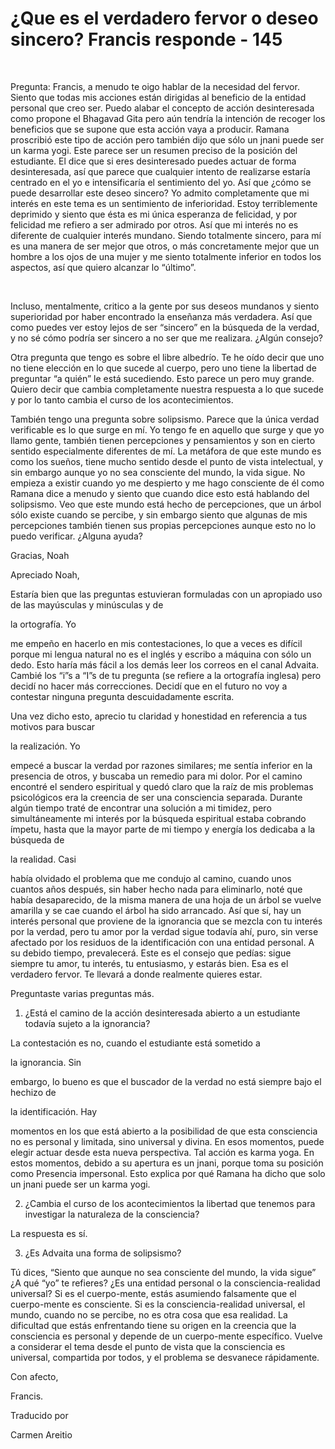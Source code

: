 # ¿Que es el verdadero fervor o deseo sincero? Francis responde - 145 

  

Pregunta: Francis, a menudo te oigo hablar de la necesidad del fervor. Siento que todas mis acciones están dirigidas al beneficio de la entidad personal que creo ser. Puedo alabar el concepto de acción desinteresada como propone el Bhagavad Gita pero aún tendría la intención de recoger los beneficios que se supone que esta acción vaya a producir. Ramana proscribió este tipo de acción pero también dijo que sólo un jnani puede ser un karma yogi. Este parece ser un resumen preciso de la posición del estudiante. El dice que si eres desinteresado puedes actuar de forma desinteresada, así que parece que cualquier intento de realizarse estaría centrado en el yo e intensificaría el sentimiento del yo. Así que ¿cómo se puede desarrollar este deseo sincero? Yo admito completamente que mi interés en este tema es un sentimiento de inferioridad. Estoy terriblemente deprimido y siento que ésta es mi única esperanza de felicidad, y por felicidad me refiero a ser admirado por otros. Así que mi interés no es diferente de cualquier interés mundano. Siendo totalmente sincero, para mí es una manera de ser mejor que otros, o más concretamente mejor que un hombre a los ojos de una mujer y me siento totalmente inferior en todos los aspectos, así que quiero alcanzar lo “último”.

  

Incluso, mentalmente, critico a la gente por sus deseos mundanos y siento superioridad por haber encontrado la enseñanza más verdadera. Así que como puedes ver estoy lejos de ser “sincero” en la búsqueda de la verdad, y no sé cómo podría ser sincero a no ser que me realizara. ¿Algún consejo? 

Otra pregunta que tengo es sobre el libre albedrío. Te he oído decir que uno no tiene elección en lo que sucede al cuerpo, pero uno tiene la libertad de preguntar “a quién” le está sucediendo. Esto parece un pero muy grande. Quiero decir que cambia completamente nuestra respuesta a lo que sucede y por lo tanto cambia el curso de los acontecimientos. 

También tengo una pregunta sobre solipsismo. Parece que la única verdad verificable es lo que surge en mí. Yo tengo fe en aquello que surge y que yo llamo gente, también tienen percepciones y pensamientos y son en cierto sentido especialmente diferentes de mí. La metáfora de que este mundo es como los sueños, tiene mucho sentido desde el punto de vista intelectual, y sin embargo aunque yo no sea consciente del mundo, la vida sigue. No empieza a existir cuando yo me despierto y me hago consciente de él como Ramana dice a menudo y siento que cuando dice esto está hablando del solipsismo. Veo que este mundo está hecho de percepciones, que un árbol sólo existe cuando se percibe, y sin embargo siento que algunas de mis percepciones también tienen sus propias percepciones aunque esto no lo puedo verificar. ¿Alguna ayuda? 

Gracias, Noah

Apreciado Noah,

Estaría bien que las preguntas estuvieran formuladas con un apropiado uso de las mayúsculas y minúsculas y de 

la ortografía. Yo

 me empeño en hacerlo en mis contestaciones, lo que a veces es difícil porque mi lengua natural no es el inglés y escribo a máquina con sólo un dedo. Esto haría más fácil a los demás leer los correos en el canal Advaita. Cambié los “i”s a “I”s de tu pregunta (se refiere a la ortografía inglesa) pero decidí no hacer más correcciones. Decidí que en el futuro no voy a contestar ninguna pregunta descuidadamente escrita. 

Una vez dicho esto, aprecio tu claridad y honestidad en referencia a tus motivos para buscar 

la realización. Yo

 empecé a buscar la verdad por razones similares; me sentía inferior en la presencia de otros, y buscaba un remedio para mi dolor. Por el camino encontré el sendero espiritual y quedó claro que la raíz de mis problemas psicológicos era la creencia de ser una consciencia separada. Durante algún tiempo traté de encontrar una solución a mi timidez, pero simultáneamente mi interés por la búsqueda espiritual estaba cobrando ímpetu, hasta que la mayor parte de mi tiempo y energía los dedicaba a la búsqueda de 

la realidad. Casi

 había olvidado el problema que me condujo al camino, cuando unos cuantos años después, sin haber hecho nada para eliminarlo, noté que había desaparecido, de la misma manera de una hoja de un árbol se vuelve amarilla y se cae cuando el árbol ha sido arrancado. Así que sí, hay un interés personal que proviene de la ignorancia que se mezcla con tu interés por la verdad, pero tu amor por la verdad sigue todavía ahí, puro, sin verse afectado por los residuos de la identificación con una entidad personal. A su debido tiempo, prevalecerá. Este es el consejo que pedías: sigue siempre tu amor, tu interés, tu entusiasmo, y estarás bien. Esa es el verdadero fervor. Te llevará a donde realmente quieres estar.

Preguntaste varias preguntas más.

1. ¿Está el camino de la acción desinteresada abierto a un estudiante todavía sujeto a la ignorancia? 

La contestación es no, cuando el estudiante está sometido a 

la ignorancia. Sin

 embargo, lo bueno es que el buscador de la verdad no está siempre bajo el hechizo de 

la identificación. Hay

 momentos en los que está abierto a la posibilidad de que esta consciencia no es personal y limitada, sino universal y divina. En esos momentos, puede elegir actuar desde esta nueva perspectiva. Tal acción es karma yoga. En estos momentos, debido a su apertura es un jnani, porque toma su posición como Presencia impersonal. Esto explica por qué Ramana ha dicho que solo un jnani puede ser un karma yogi.

2. ¿Cambia el curso de los acontecimientos la libertad que tenemos para investigar la naturaleza de la consciencia? 

La respuesta es sí.

3. ¿Es Advaita una forma de solipsismo? 

Tú dices, “Siento que aunque no sea consciente del mundo, la vida sigue” ¿A qué “yo” te refieres? ¿Es una entidad personal o la consciencia-realidad universal? Si es el cuerpo-mente, estás asumiendo falsamente que el cuerpo-mente es consciente. Si es la consciencia-realidad universal, el mundo, cuando no se percibe, no es otra cosa que esa realidad. La dificultad que estás enfrentando tiene su origen en la creencia que la consciencia es personal y depende de un cuerpo-mente específico. Vuelve a considerar el tema desde el punto de vista que la consciencia es universal, compartida por todos, y el problema se desvanece rápidamente.

Con afecto, 

Francis.

Traducido por 

Carmen Areitio

